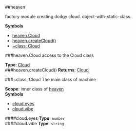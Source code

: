 <a name="module_heaven"></a>
##heaven

factory module creating dodgy cloud. object-with-static-class.

  
**Symbols**  
  * [heaven.Cloud](#module_heaven.Cloud)
  * [heaven.createCloud()](#module_heaven.createCloud)
  * [\~class: Cloud](#module_heaven.Cloud)

<a name="module_heaven.Cloud"></a>
###heaven.Cloud
access to the Cloud class

**Type**: [Cloud](#module_heaven.Cloud)  
<a name="module_heaven.createCloud"></a>
###heaven.createCloud()
**Returns**: [Cloud](#module_heaven.Cloud)  
<a name="module_heaven.Cloud"></a>

###\~class: Cloud
The main class of machine

**Scope**: inner class of [heaven](#module_heaven)  
**Symbols**  
  * [cloud.eyes](#module_heaven.Cloud#eyes)
  * [cloud.vibe](#module_heaven.Cloud#vibe)

<a name="module_heaven.Cloud#eyes"></a>
####cloud.eyes
**Type**: `number`  
<a name="module_heaven.Cloud#vibe"></a>
####cloud.vibe
**Type**: `string`  
